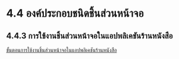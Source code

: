  # 4.4 องค์ประกอบชนิดชิ้นส่วนหน้าจอ
4.4.3 การใช้งานชิ้นส่วนหน้าจอในแอปพลิเคชันร้านหนังสือ
---
[ขั้นตอนการใช้งานชิ้นส่วนหน้าจอในแอปพลิเคชันร้านหนังสือ](https://github.com/user-attachments/files/18552529/4.4.3.pdf)
